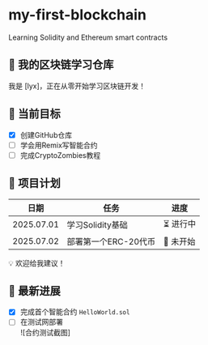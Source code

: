# my-first-blockchain
Learning Solidity and Ethereum smart contracts
## 🌱 我的区块链学习仓库

我是 [lyx]，正在从零开始学习区块链开发！  

## 🚀 当前目标  
- [x] 创建GitHub仓库  
- [ ] 学会用Remix写智能合约  
- [ ] 完成CryptoZombies教程  

## 📂 项目计划  
| 日期       | 任务                | 进度     |  
|------------|---------------------|----------|  
| 2025.07.01 | 学习Solidity基础    | ⏳ 进行中 |  
| 2025.07.02 | 部署第一个ERC-20代币 | 🚫 未开始 |  

💡 欢迎给我建议！
## 🎯 最新进展
- [x] 完成首个智能合约 `HelloWorld.sol`  
- [ ] 在测试网部署  
![合约测试截图]
